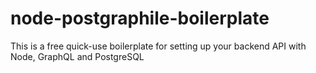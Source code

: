 # node-postgraphile-boilerplate
This is a free quick-use boilerplate for setting up your backend API with Node, GraphQL and PostgreSQL
